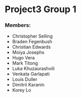 # Project3 Group 1

### Members:
- Christopher Selling
- Braden Fegenbush
- Christian Edwards
- Moiya Josephs
- Hugo Vera
- Mark Titong
- Luka Khuzaurashvili
- Venkata Garlapati
- Louis Duller
- Dimitrii Karanin
- Korey Lo
